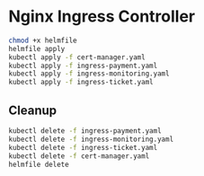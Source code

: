 # Nginx Ingress Controller

```bash
chmod +x helmfile
helmfile apply
kubectl apply -f cert-manager.yaml
kubectl apply -f ingress-payment.yaml
kubectl apply -f ingress-monitoring.yaml
kubectl apply -f ingress-ticket.yaml
```

## Cleanup

```bash
kubectl delete -f ingress-payment.yaml
kubectl delete -f ingress-monitoring.yaml
kubectl delete -f ingress-ticket.yaml
kubectl delete -f cert-manager.yaml
helmfile delete
```

